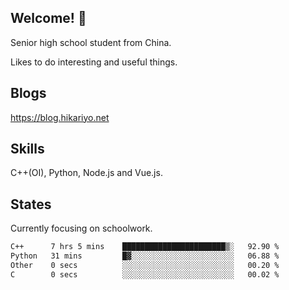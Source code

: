 ## Welcome! 👋

Senior high school student from China.

Likes to do interesting and useful things.

## Blogs

https://blog.hikariyo.net

## Skills

C++(OI), Python, Node.js and Vue.js.

## States

Currently focusing on schoolwork.

<!--START_SECTION:waka-->

```txt
C++      7 hrs 5 mins    ███████████████████████▒░   92.90 %
Python   31 mins         █▓░░░░░░░░░░░░░░░░░░░░░░░   06.88 %
Other    0 secs          ░░░░░░░░░░░░░░░░░░░░░░░░░   00.20 %
C        0 secs          ░░░░░░░░░░░░░░░░░░░░░░░░░   00.02 %
```

<!--END_SECTION:waka-->


